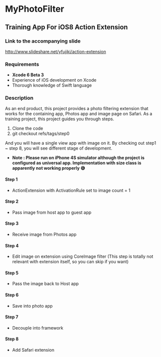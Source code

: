 MyPhotoFilter
=============

## Training App For iOS8 Action Extension

### Link to the accompanying slide
http://www.slideshare.net/yfujiki/action-extension

### Requirements
* **Xcode 6 Beta 3**
* Experience of iOS development on Xcode
* Thorough knowledge of Swift language

### Description
As an end product, this project provides a photo filtering extension that works for the containing app, Photos app and image page on Safari. 
As a training project, this project guides you through steps. 

1. Clone the code 
2. git checkout refs/tags/step0

And you will have a single view app with image on it. By checking out step1 ~ step 8, you will see different stage of development.

- **Note : Please run on iPhone 4S simulator although the project is configured as universal app. Implementation with  size class is apparently not working properly 😅**

#### Step 1
* ActionExtension with ActivationRule set to image count = 1

#### Step 2
* Pass image from host app to guest app

#### Step 3
* Receive image from Photos app

#### Step 4
* Edit image on extension using CoreImage filter (This step is totally not relevant with extension itself, so you can skip if you want)

#### Step 5
* Pass the image back to Host app

#### Step 6
* Save into photo app

#### Step 7
* Decouple into framework

#### Step 8
* Add Safari extension




